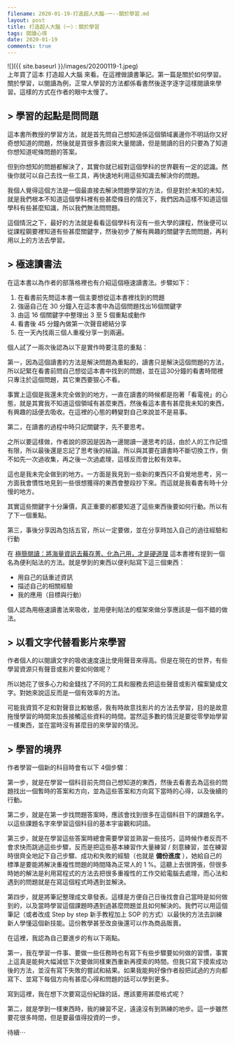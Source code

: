 ```yaml
---
filename: 2020-01-19-打造超人大腦-一--關於學習.md
layout: post
title: 打造超人大腦（一）：關於學習
tags: 閱讀心得
date: 2020-01-19
comments: true
---
```


![]({{ site.baseurl }}/images/20200119-1.jpeg)  
上年買了這本 打造超人大腦 來看。在這裡做讀書筆記。第一篇是關於如何學習。  
關於學習，以閱讀為例，正常人學習的方法都係看書然後逐字逐字這樣閱讀來學習。這樣的方式在作者的眼中太慢了。

## > 學習的起點是問問題

這本書所教授的學習方法，就是首先問自己想知道係這個領域裏邊你不明話你又好奇想知道的問題，然後就是買很多書回來大量閱讀，但是閱讀的目的只要為了知道你想知道呢條問題的答案。

但到你想知的問題都解決了，其實你就已經對這個學科的世界觀有一定的認識。然後你就可以自己去找一些工具，再快速地利用這些知識去解決你的問題。

我個人覺得這個方法是一個最直接去解決問題學習的方法，但是對於未知的未知，就是我們根本不知道這個學科裡有些甚麼條目的情況下，我們因為這樣不知道這個學科有些甚麼知識，所以我們無法問問題。

這個情況之下，最好的方法就是看看這個學科有沒有一些大學的課程，然後便可以從課程鋼要裡知道有些甚麼關鍵字，然後初步了解有興趣的關鍵字去問問題，再利用以上的方法去學習。

## > 極速讀書法

在這本書以為作者的部落格裡也有介紹這個極速讀書法。步驟如下：

1. 在看書前先問這本書一個主要想從這本書裡找到的問題
2. 強逼自己在 30 分鐘入在這本書中為這個問題找出16個關鍵字
3. 由這 16 個關鍵字中整理出 3 至 5 個重點或動作
4. 看書後 45 分鐘內做第一次聲音總結分享
5. 在一天內找兩三個人重複分享一到兩遍。

個人試了一兩次後認為以下是實作時要注意的重點：

第一，因為這個讀書的方法是解決問題為重點的，讀書只是解決這個問題的方法，所以記緊在看書前問自己想從這本書中找到的問題，並在這30分鐘的看書時間裡只專注於這個問題，其它東西要狠心不看。

事實上這個是我還未完全做到的地方，一直在讀書的時候都是抱著「看電視」的心態，就是其實我不知道這個領域有甚麼東西，然後看這本書有甚麼我未知的東西，有興趣的話便去吸收。在這裡的心態的轉變對自己來說並不是易事。

第二，在讀書的過程中時只記關鍵字，先不要思考。

之所以要這樣做，作者說的原因是因為一邊閱讀一邊思考的話，由於人的工作記憶有限，所以最後還是忘記了思考後的結論。所以與其要在讀書時不斷切換工作，倒不如先一次過收集，再之後一次過處理，這樣反而會比較有效率。

這也是我未完全做到的地方。一方面是我見到一些新的東西只不自覺地思考，另一方面我會慣性地見到一些很想獲得的東西會整段抄下來。而這就是我看書有時十分慢的地方。

其實這些關鍵字十分廉價，真正重要的都要知道了這些東西後要如何行動。所以有了下一個重點。

第三，事後分享因為包括五官，所以一定要做，並在分享時加入自己的過往經驗和行動

在 [極簡閱讀：將海量資訊去蕪存菁、化為己用，才是硬道理](https://www.books.com.tw/products/0010817253) 這本書裡有提到一個名為便利貼法的方法。就是學到的東西以便利貼寫下這三個東西：

* 用自己的話重述資訊
* 描述自己的相關經驗
* 我的應用（目標與行動）

個人認為用極速讀書法來吸收，並用便利貼法的框架來做分享應該是一個不錯的做法。

## > 以看文字代替看影片來學習

作者個人的以閱讀文字的吸收速度遠比使用聲音來得高。但是在現在的世界，有些學習資源只有聲音或影片要如何做呢？

所以她花了很多心力和金錢找了不同的工具和服務去把這些聲音或影片檔案變成文字。對她來說這反而是一個有效率的方法。

可能我資質不足和對聲音比較敏感，我有時故意找影片的方法去學習，目的是故意拖慢學習的時間來加長接觸這些資料的時間。當然這多數的情況是要從零學始學習一樣東西，並在當時沒有甚麼目的來學習的情況。

## > 學習的境界

作者學習一個新的科目時會有以下 4個步驟：

第一步，就是在學習一個科目前先問自己想知道的東西，然後去看書去為這些的問題找出一個暫時的答案和方向，並為這些答案和方向寫下當時的心得，以及後續的行動。

第二步，就是在第一步找問題答案時，應該會找到很多在這個科目下的課題名字。以這些課題名字來學習這個科目的基本宇宙觀和詞語。

第三步，就是在學習這些答案時總會需要學習並熟習一些技巧，這時候作者反而不會求快而跳過這些步驟，反而是把這些基本練習作大量練習 / 刻意練習，並在練習時很齊全地記下自己步驟、成功和失敗的經驗（也就是 **備份進度** ），她給自己的標準是要能將解決重複性問題的時間降為正常人的 1 %。這聽上去很誇張，但很多時她的解法是利用寫程式的方法去把很多重複性的工作交給電腦去處理，而心法和遇到的問題就是在寫這個程式時遇到並解決。

第四步，就是將筆記整理成文章發表。這樣是方便自己日後找會自己當時是如何做到的，以及當時學習這個課題時遇到過甚麼問題並且如何解決的。我們可以用這個筆記（或者改成 Step by step 新手教程加上 SOP 的方式）以最快的方法去訓練新人學懂這個新技能。這份教學甚至改良後還可以作為商品販賣。

在這裡，我認為自己要進步的有以下兩點。

第一，我在學習一件事、要做一些任務時也有寫下有些步驟要如何做的習慣，事實上這真是能夠大幅減低下次要做同樣東西重新再摸索的時間。但我只寫下摸索成功後的方法，並沒有寫下失敗的嘗試和結果。如果我能夠好像作者般把試過的方向都寫下、並寫下每個方向有甚麼心得和問題的話可以學到更多。

寫到這裡，我在想下次要寫這份紀錄的話，應該要用甚麼格式呢？

第二，就是學到一樣東西時，我的練習不足，遠遠沒有到熟練的地步。這一步雖然要花很多時間，但是要最值得投資的一步。

待續⋯

